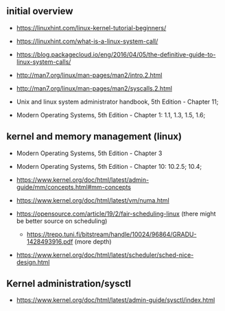 ## initial overview

- https://linuxhint.com/linux-kernel-tutorial-beginners/

- https://linuxhint.com/what-is-a-linux-system-call/

- https://blog.packagecloud.io/eng/2016/04/05/the-definitive-guide-to-linux-system-calls/

- http://man7.org/linux/man-pages/man2/intro.2.html

- http://man7.org/linux/man-pages/man2/syscalls.2.html

- Unix and linux system administrator handbook, 5th Edition - Chapter 11;

- Modern Operating Systems, 5th Edition - Chapter 1: 1.1, 1.3, 1.5, 1.6;

## kernel and memory management (linux)
- Modern Operating Systems, 5th Edition - Chapter 3

- Modern Operating Systems, 5th Edition - Chapter 10: 10.2.5; 10.4;

- https://www.kernel.org/doc/html/latest/admin-guide/mm/concepts.html#mm-concepts

- https://www.kernel.org/doc/html/latest/vm/numa.html

- https://opensource.com/article/19/2/fair-scheduling-linux (there might be better source on scheduling)
  - https://trepo.tuni.fi/bitstream/handle/10024/96864/GRADU-1428493916.pdf (more depth)

- https://www.kernel.org/doc/html/latest/scheduler/sched-nice-design.html


## Kernel administration/sysctl

- https://www.kernel.org/doc/html/latest/admin-guide/sysctl/index.html
